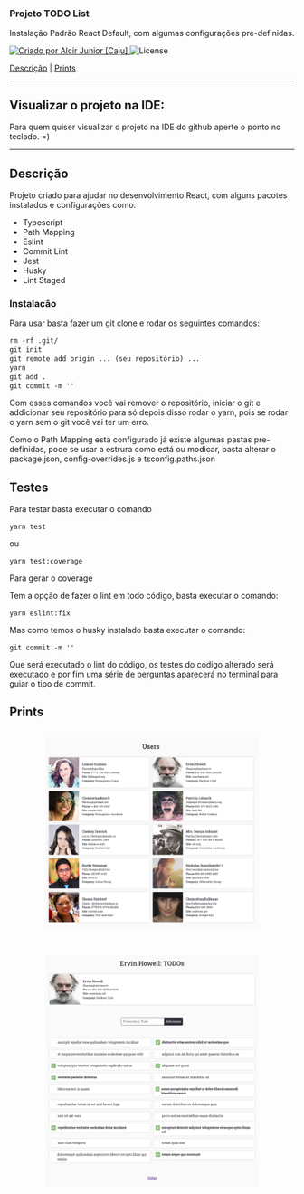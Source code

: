 <!-- Info Header -->
### Projeto TODO List
Instalação Padrão React Default, com algumas configurações pre-definidas.

<p>
  <a href="https://cajucomunica.com.br">
    <img alt="Criado por Alcir Junior [Caju]" src="https://img.shields.io/badge/criado%20por-Alcir Junior [Caju]-%23f08700">
  </a>
  <img alt="License" src="https://img.shields.io/badge/license-MIT-%23f08700">
</p>
<p>
  <a href="#descrição">Descrição</a> |
  <a href="#prints">Prints</a>
</p>

---

## Visualizar o projeto na IDE:

Para quem quiser visualizar o projeto na IDE do github aperte o ponto no teclado. =)

---

## Descrição

Projeto criado para ajudar no desenvolvimento React, com alguns pacotes instalados e configurações como:

- Typescript
- Path Mapping
- Eslint
- Commit Lint
- Jest
- Husky
- Lint Staged

### Instalação

Para usar basta fazer um git clone e rodar os seguintes comandos:

```
rm -rf .git/
git init
git remote add origin ... (seu repositório) ...
yarn
git add .
git commit -m ''
```

Com esses comandos você vai remover o repositório, iniciar o git e addicionar seu repositório para só depois disso rodar o yarn, pois se rodar o yarn sem o git você vai ter um erro.

Como o Path Mapping está configurado já existe algumas pastas pre-definidas, pode se usar a estrura como está ou modicar, basta alterar o package.json, config-overrides.js e tsconfig.paths.json

## Testes

Para testar basta executar o comando

```
yarn test
```

ou

```
yarn test:coverage
```

Para gerar o coverage

Tem a opção de fazer o lint em todo código, basta executar o comando:

```
yarn eslint:fix
```

Mas como temos o husky instalado basta executar o comando:

```
git commit -m ''
```

Que será executado o lint do código, os testes do código alterado será executado e por fim uma série de perguntas aparecerá no terminal para guiar o tipo de commit.

## Prints

<p align="center">
    <img alt="Home" src="_images/home.png" width="75%" style="margin: 15px 0" />
</p>

<p align="center">
    <img alt="Todos" src="_images/todos.png" width="75%" style="margin: 15px 0" />
</p>
